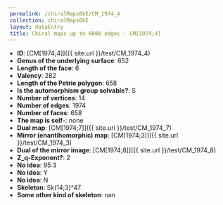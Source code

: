 ```yaml
--- 
 permalink: /chiralMaps6kE/CM_1974_4 
 collection: chiralMaps6kE
 layout: dataEntry
 title: Chiral maps up to 6000 edges - CM[1974;4]
---
```


- **ID**: [CM[1974;4]]({{ site.url }}/test/CM_1974_4)
- **Genus of the underlying surface**: 652
- **Length of the face**: 6
- **Valency**: 282
- **Length of the Petrie polygon**: 658
- **Is the automorphism group solvable?**: S
- **Number of vertices**: 14
- **Number of edges**: 1974
- **Number of faces**: 658
- **The map is self-**: none
- **Dual map**: [CM[1974;7]]({{ site.url }}/test/CM_1974_7)
- **Mirror (enantihomorphic) map**: [CM[1974;3]]({{ site.url }}/test/CM_1974_3)
- **Dual of the mirror image**: [CM[1974;8]]({{ site.url }}/test/CM_1974_8)
- **Z_q-Exponent?**: 2
- **No idea**:  95:3
- **No idea**: Y
- **No idea**: N
- **Skeleton**: Sk(14;3)^47
- **Some other kind of skeleton**: nan
